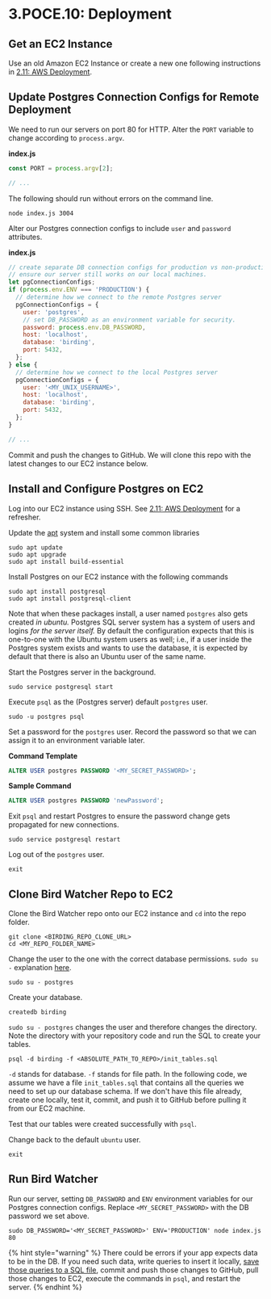 # 3.POCE.10: Deployment

## Get an EC2 Instance

Use an old Amazon EC2 Instance or create a new one following instructions in [2.11: AWS Deployment](../../2-backend-basics/2.11-aws-deployment.md).

## Update Postgres Connection Configs for Remote Deployment

We need to run our servers on port 80 for HTTP. Alter the `PORT` variable to change according to `process.argv`.

**index.js**

```javascript
const PORT = process.argv[2];

// ...
```

The following should run without errors on the command line.

```text
node index.js 3004
```

Alter our Postgres connection configs to include `user` and `password` attributes.

**index.js**

```javascript
// create separate DB connection configs for production vs non-production environments.
// ensure our server still works on our local machines.
let pgConnectionConfigs;
if (process.env.ENV === 'PRODUCTION') {
  // determine how we connect to the remote Postgres server
  pgConnectionConfigs = {
    user: 'postgres',
    // set DB_PASSWORD as an environment variable for security.
    password: process.env.DB_PASSWORD,
    host: 'localhost',
    database: 'birding',
    port: 5432,
  };
} else {
  // determine how we connect to the local Postgres server
  pgConnectionConfigs = {
    user: '<MY_UNIX_USERNAME>',
    host: 'localhost',
    database: 'birding',
    port: 5432,
  };
}

// ...
```

Commit and push the changes to GitHub. We will clone this repo with the latest changes to our EC2 instance below.

## Install and Configure Postgres on EC2

Log into our EC2 instance using SSH. See [2.11: AWS Deployment](../../2-backend-basics/2.11-aws-deployment.md#ssh-log-in) for a refresher.

Update the [apt](https://en.wikipedia.org/wiki/APT_%28software%29) system and install some common libraries

```text
sudo apt update
sudo apt upgrade
sudo apt install build-essential
```

Install Postgres on our EC2 instance with the following commands

```text
sudo apt install postgresql
sudo apt install postgresql-client
```

Note that when these packages install, a user named `postgres` also gets created _in ubuntu._ Postgres SQL server system has a system of users and logins _for the server itself._ By default the configuration expects that this is one-to-one with the Ubuntu system users as well; i.e., if a user inside the Postgres system exists and wants to use the database, it is expected by default that there is also an Ubuntu user of the same name.

Start the Postgres server in the background.

```text
sudo service postgresql start
```

Execute `psql` as the \(Postgres server\) default `postgres` user.

```text
sudo -u postgres psql
```

Set a password for the `postgres` user. Record the password so that we can assign it to an environment variable later.

**Command Template**

```sql
ALTER USER postgres PASSWORD '<MY_SECRET_PASSWORD>';
```

**Sample Command**

```sql
ALTER USER postgres PASSWORD 'newPassword';
```

Exit `psql` and restart Postgres to ensure the password change gets propagated for new connections.

```text
sudo service postgresql restart
```

Log out of the `postgres` user.

```text
exit
```

## Clone Bird Watcher Repo to EC2

Clone the Bird Watcher repo onto our EC2 instance and `cd` into the repo folder.

```text
git clone <BIRDING_REPO_CLONE_URL>
cd <MY_REPO_FOLDER_NAME>
```

Change the user to the one with the correct database permissions. `sudo su -` explanation [here](https://askubuntu.com/questions/376199/sudo-su-vs-sudo-i-vs-sudo-bin-bash-when-does-it-matter-which-is-used).

```text
sudo su - postgres
```

Create your database.

```text
createdb birding
```

`sudo su - postgres` changes the user and therefore changes the directory. Note the directory with your repository code and run the SQL to create your tables.

```
psql -d birding -f <ABSOLUTE_PATH_TO_REPO>/init_tables.sql
```

 `-d` stands for database. `-f` stands for file path. In the following code, we assume we have a file `init_tables.sql` that contains all the queries we need to set up our database schema. If we don't have this file already, create one locally, test it, commit, and push it to GitHub before pulling it from our EC2 machine.

Test that our tables were created successfully with `psql`.

Change back to the default `ubuntu` user.

```
exit
```

## Run Bird Watcher

Run our server, setting `DB_PASSWORD` and `ENV` environment variables for our Postgres connection configs. Replace `<MY_SECRET_PASSWORD>` with the DB password we set above. 

```text
sudo DB_PASSWORD='<MY_SECRET_PASSWORD>' ENV='PRODUCTION' node index.js 80
```

{% hint style="warning" %}
There could be errors if your app expects data to be in the DB. If you need such data, write queries to insert it locally, [save those queries to a SQL file](../3.5-sql-applications/3.5.7-database-setup-files.md#seed-sql), commit and push those changes to GitHub, pull those changes to EC2, execute the commands in `psql`, and restart the server.
{% endhint %}

